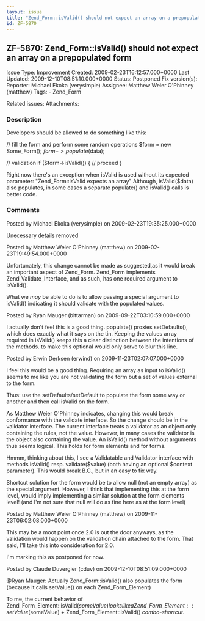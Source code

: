 ```yaml
---
layout: issue
title: "Zend_Form::isValid() should not expect an array on a prepopulated form"
id: ZF-5870
---
```


ZF-5870: Zend\_Form::isValid() should not expect an array on a prepopulated form
--------------------------------------------------------------------------------

 Issue Type: Improvement Created: 2009-02-23T16:12:57.000+0000 Last Updated: 2009-12-10T08:51:10.000+0000 Status: Postponed Fix version(s): 
 Reporter:  Michael Ekoka (verysimple)  Assignee:  Matthew Weier O'Phinney (matthew)  Tags: - Zend\_Form
 
 Related issues: 
 Attachments: 
### Description

Developers should be allowed to do something like this:

// fill the form and perform some random operations $form = new Some\_Form(); $form->populate($data);

// validation if ($form->isValid()) { // proceed }

Right now there's an exception when isValid is used without its expected parameter: "Zend\_Form::isValid expects an array" Although, isValid($data) also populates, in some cases a separate populate() and isValid() calls is better code.

 

 

### Comments

Posted by Michael Ekoka (verysimple) on 2009-02-23T19:35:25.000+0000

Unecessary details removed

 

 

Posted by Matthew Weier O'Phinney (matthew) on 2009-02-23T19:49:54.000+0000

Unfortunately, this change cannot be made as suggested,as it would break an important aspect of Zend\_Form. Zend\_Form implements Zend\_Validate\_Interface, and as such, has one required argument to isValid().

What we _may_ be able to do is to allow passing a special argument to isValid() indicating it should validate with the populated values.

 

 

Posted by Ryan Mauger (bittarman) on 2009-09-22T03:10:59.000+0000

I actually don't feel this is a good thing. populate() proxies setDefaults(), which does exactly what it says on the tin. Keeping the values array required in isValid() keeps this a clear distinction between the intentions of the methods. to make this optional would only serve to blur this line.

 

 

Posted by Erwin Derksen (erwind) on 2009-11-23T02:07:07.000+0000

I feel this would be a good thing. Requiring an array as input to isValid() seems to me like you are not validating the form but a set of values external to the form.

Thus: use the setDefaults/setDefault to populate the form some way or another and then call isValid on the form.

As Matthew Weier O'Phinney indicates, changing this would break conformance with the validate interface. So the change should be in the validator interface. The current interface treats a validator as an object only containing the rules, not the value. However, in many cases the validator is the object also containing the value. An isValid() method without arguments thus seems logical. This holds for form elements and for forms.

Hmmm, thinking about this, I see a Validatable and Validator interface with methods isValid() resp. validate($value) (both having an optional $context parameter). This would break B.C., but in an easy to fix way.

Shortcut solution for the form would be to allow null (not an empty array) as the special argument. However, I think that implementing this at the form level, would imply implementing a similar solution at the form elements level! (and I'm not sure that null will do as fine here as at the form level)

 

 

Posted by Matthew Weier O'Phinney (matthew) on 2009-11-23T06:02:08.000+0000

This may be a moot point once 2.0 is out the door anyways, as the validation would happen on the validation chain attached to the form. That said, I'll take this into consideration for 2.0.

I'm marking this as postponed for now.

 

 

Posted by Claude Duvergier (cduv) on 2009-12-10T08:51:09.000+0000

@Ryan Mauger: Actually Zend\_Form::isValid() also populates the form (because it calls setValue() on each Zend\_Form\_Element)

To me, the current behavior of Zend\_Form\_Element::isValid($someValue) looks like a Zend\_Form\_Element::setValue($someValue) + Zend\_Form\_Element::isValid() _combo-shortcut_.

 

 